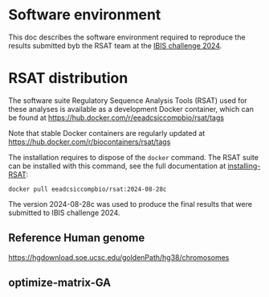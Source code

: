 # Software environment

This doc describes the software environment required to reproduce the results submitted byb the RSAT team at the [IBIS challenge 2024](https://ibis.autosome.org/). 



# RSAT distribution


The software suite Regulatory Sequence Analysis Tools (RSAT) used for
these analyses is available as a development Docker container, which can be found at
<https://hub.docker.com/r/eeadcsiccompbio/rsat/tags>
 
Note that stable Docker containers are regularly updated at
<https://hub.docker.com/r/biocontainers/rsat/tags>

The installation requires to dispose of the `docker` command. 
The RSAT suite can be installed with this command, see the full documentation at
[installing-RSAT](https://rsa-tools.github.io/installing-RSAT/RSAT-Docker/RSAT-Docker-tuto.html):

```
docker pull eeadcsiccompbio/rsat:2024-08-28c
```

The version 2024-08-28c was used to produce the final results that were submitted to IBIS challenge 2024. 


## Reference Human genome

https://hgdownload.soe.ucsc.edu/goldenPath/hg38/chromosomes


## optimize-matrix-GA


